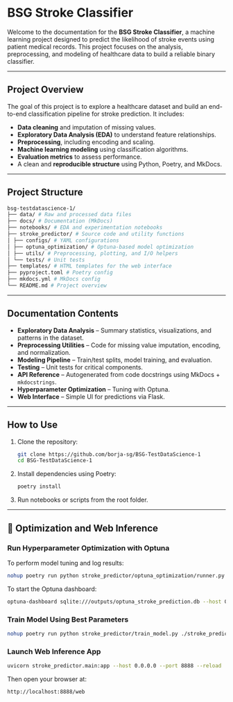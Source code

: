 # BSG Stroke Classifier

Welcome to the documentation for the **BSG Stroke Classifier**, a machine learning project designed to predict the likelihood of stroke events using patient medical records. This project focuses on the analysis, preprocessing, and modeling of healthcare data to build a reliable binary classifier.

---

## Project Overview

The goal of this project is to explore a healthcare dataset and build an end-to-end classification pipeline for stroke prediction. It includes:

- **Data cleaning** and imputation of missing values.
- **Exploratory Data Analysis (EDA)** to understand feature relationships.
- **Preprocessing**, including encoding and scaling.
- **Machine learning modeling** using classification algorithms.
- **Evaluation metrics** to assess performance.
- A clean and **reproducible structure** using Python, Poetry, and MkDocs.

---

## Project Structure

```bash
bsg-testdatascience-1/
├── data/ # Raw and processed data files
├── docs/ # Documentation (MkDocs)
├── notebooks/ # EDA and experimentation notebooks
├── stroke_predictor/ # Source code and utility functions
│ ├── configs/ # YAML configurations
│ ├── optuna_optimization/ # Optuna-based model optimization
│ ├── utils/ # Preprocessing, plotting, and I/O helpers
│ └── tests/ # Unit tests
├── templates/ # HTML templates for the web interface
├── pyproject.toml # Poetry config
├── mkdocs.yml # MkDocs config
└── README.md # Project overview
```

---

## Documentation Contents

- **Exploratory Data Analysis** – Summary statistics, visualizations, and patterns in the dataset.
- **Preprocessing Utilities** – Code for missing value imputation, encoding, and normalization.
- **Modeling Pipeline** – Train/test splits, model training, and evaluation.
- **Testing** – Unit tests for critical components.
- **API Reference** – Autogenerated from code docstrings using MkDocs + `mkdocstrings`.
- **Hyperparameter Optimization** – Tuning with Optuna.
- **Web Interface** – Simple UI for predictions via Flask.

---

## How to Use

1. Clone the repository:
   ```bash
   git clone https://github.com/borja-sg/BSG-TestDataScience-1
   cd BSG-TestDataScience-1
   ```

2. Install dependencies using Poetry:
   ```bash
   poetry install
   ```

3. Run notebooks or scripts from the root folder.

---

## 🧪 Optimization and Web Inference

### Run Hyperparameter Optimization with Optuna
To perform model tuning and log results:
```bash
nohup poetry run python stroke_predictor/optuna_optimization/runner.py ./stroke_predictor/configs/optuna.yml &
```

To start the Optuna dashboard:
```bash
optuna-dashboard sqlite:///outputs/optuna_stroke_prediction.db --host 0.0.0.0 --port 8888
```

### Train Model Using Best Parameters
```bash
nohup poetry run python stroke_predictor/train_model.py ./stroke_predictor/configs/train.yml &
```

### Launch Web Inference App
```bash
uvicorn stroke_predictor.main:app --host 0.0.0.0 --port 8888 --reload
```

Then open your browser at:
```
http://localhost:8888/web
```
